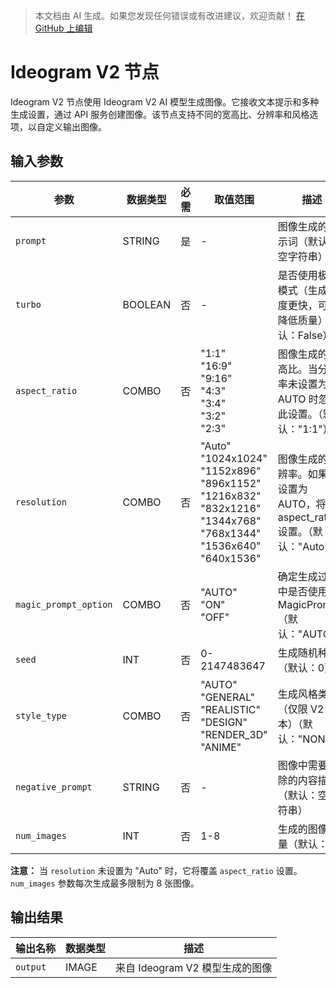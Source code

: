 > 本文档由 AI 生成。如果您发现任何错误或有改进建议，欢迎贡献！ [在 GitHub 上编辑](https://github.com/Comfy-Org/embedded-docs/blob/main/comfyui_embedded_docs/docs/IdeogramV2/zh.md)

# Ideogram V2 节点

Ideogram V2 节点使用 Ideogram V2 AI 模型生成图像。它接收文本提示和多种生成设置，通过 API 服务创建图像。该节点支持不同的宽高比、分辨率和风格选项，以自定义输出图像。

## 输入参数

| 参数 | 数据类型 | 必需 | 取值范围 | 描述 |
|-----------|-----------|----------|-------|-------------|
| `prompt` | STRING | 是 | - | 图像生成的提示词（默认：空字符串） |
| `turbo` | BOOLEAN | 否 | - | 是否使用极速模式（生成速度更快，可能降低质量）（默认：False） |
| `aspect_ratio` | COMBO | 否 | "1:1"<br>"16:9"<br>"9:16"<br>"4:3"<br>"3:4"<br>"3:2"<br>"2:3" | 图像生成的宽高比。当分辨率未设置为 AUTO 时忽略此设置。（默认："1:1"） |
| `resolution` | COMBO | 否 | "Auto"<br>"1024x1024"<br>"1152x896"<br>"896x1152"<br>"1216x832"<br>"832x1216"<br>"1344x768"<br>"768x1344"<br>"1536x640"<br>"640x1536" | 图像生成的分辨率。如果未设置为 AUTO，将覆盖 aspect_ratio 设置。（默认："Auto"） |
| `magic_prompt_option` | COMBO | 否 | "AUTO"<br>"ON"<br>"OFF" | 确定生成过程中是否使用 MagicPrompt（默认："AUTO"） |
| `seed` | INT | 否 | 0-2147483647 | 生成随机种子（默认：0） |
| `style_type` | COMBO | 否 | "AUTO"<br>"GENERAL"<br>"REALISTIC"<br>"DESIGN"<br>"RENDER_3D"<br>"ANIME" | 生成风格类型（仅限 V2 版本）（默认："NONE"） |
| `negative_prompt` | STRING | 否 | - | 图像中需要排除的内容描述（默认：空字符串） |
| `num_images` | INT | 否 | 1-8 | 生成的图像数量（默认：1） |

**注意：** 当 `resolution` 未设置为 "Auto" 时，它将覆盖 `aspect_ratio` 设置。`num_images` 参数每次生成最多限制为 8 张图像。

## 输出结果

| 输出名称 | 数据类型 | 描述 |
|-------------|-----------|-------------|
| `output` | IMAGE | 来自 Ideogram V2 模型生成的图像 |
